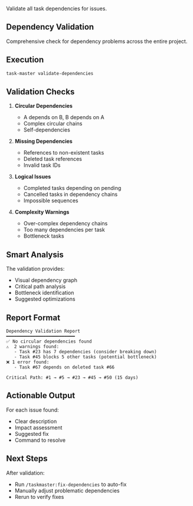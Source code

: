 Validate all task dependencies for issues.

## Dependency Validation

Comprehensive check for dependency problems across the entire project.

## Execution

```bash
task-master validate-dependencies
```

## Validation Checks

1. **Circular Dependencies**
   - A depends on B, B depends on A
   - Complex circular chains
   - Self-dependencies

2. **Missing Dependencies**
   - References to non-existent tasks
   - Deleted task references
   - Invalid task IDs

3. **Logical Issues**
   - Completed tasks depending on pending
   - Cancelled tasks in dependency chains
   - Impossible sequences

4. **Complexity Warnings**
   - Over-complex dependency chains
   - Too many dependencies per task
   - Bottleneck tasks

## Smart Analysis

The validation provides:
- Visual dependency graph
- Critical path analysis
- Bottleneck identification
- Suggested optimizations

## Report Format

```
Dependency Validation Report
━━━━━━━━━━━━━━━━━━━━━━━━━━
✅ No circular dependencies found
⚠️  2 warnings found:
   - Task #23 has 7 dependencies (consider breaking down)
   - Task #45 blocks 5 other tasks (potential bottleneck)
❌ 1 error found:
   - Task #67 depends on deleted task #66

Critical Path: #1 → #5 → #23 → #45 → #50 (15 days)
```

## Actionable Output

For each issue found:
- Clear description
- Impact assessment
- Suggested fix
- Command to resolve

## Next Steps

After validation:
- Run `/taskmaster:fix-dependencies` to auto-fix
- Manually adjust problematic dependencies
- Rerun to verify fixes